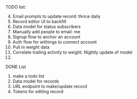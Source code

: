 TODO list:

4. Email prompts to update record: thrice daily
5. Record editor UI to backfill
6. Data model for status subscribers
7. Manually add people to email: me
8. Signup flow to anchor an account
9. Auth flow for withings to connect account
10. Pull in weight data
11. Correlate trailing activity to weight. Nightly update of model
12. 


DONE List

1. make a todo list
2. Data model for records
3. URL endpoint to make/update record
4. Tokens for editing record
